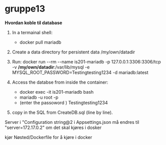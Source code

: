 # gruppe13


**Hvordan koble til database**

1. In a termainal shell:
    - docker pull mariadb
2. Create a data directory for persistent data /my/own/datadir
3. Run: docker run --rm --name is201-mariadb -p 127.0.0.1:3306:3306/tcp -v **/my/own/datadir**:/var/lib/mysql -e MYSQL_ROOT_PASSWORD=Testingtesting1234 -d mariadb:latest
4. Access the databse from inside the container:
   - docker exec -it is201-mariadb bash
   - mariadb -u root -p
   - (enter the passoword ) Testingtesting1234

5.  copy in the SQL from CreateDB.sql (line by line).

Server i "Configuration string@2 i Appsettings.json må endres til "server=172.17.0.2" om det skal kjøres i dosker

kjør Nøsted/Dockerfile for å kjøre i docker
